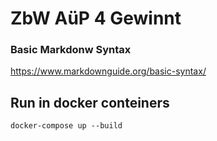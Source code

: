 # ZbW AüP 4 Gewinnt

### Basic Markdonw Syntax

https://www.markdownguide.org/basic-syntax/

## Run in docker conteiners

`docker-compose up --build`
